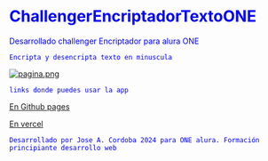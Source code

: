 <span style="color:blue"> 

# ChallengerEncriptadorTextoONE
 Desarrollado challenger Encriptador para alura ONE
 
    Encripta y desencripta texto en minuscula

    
[![pagina.png](https://i.postimg.cc/mrdznj3z/pagina.png)](https://postimg.cc/B8KnLxV4)


    links donde puedes usar la app

    
[En Github pages](https://jacordobah.github.io/ChallengerEncriptadorTextoONE/ "Encriptador y Desencriptador")

[En vercel](https://challenger-encriptador-texto-one.vercel.app "encriptador y desencriptador")

    Desarrollado por Jose A. Cordoba 2024 para ONE alura. Formación principiante desarrollo web
</span>
